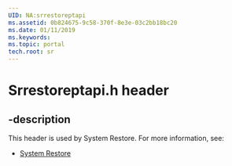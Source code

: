 ```yaml
---
UID: NA:srrestoreptapi
ms.assetid: 0b824675-9c58-370f-8e3e-03c2bb18bc20
ms.date: 01/11/2019
ms.keywords: 
ms.topic: portal
tech.root: sr
---
```


# Srrestoreptapi.h header


## -description


This header is used by System Restore. For more information, see:

- [System Restore](../_sr/index.md)

